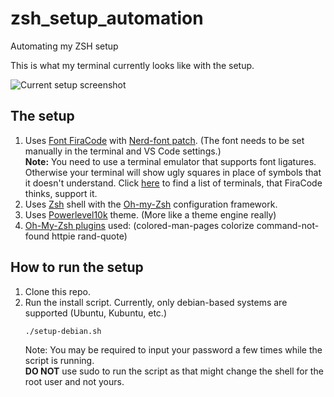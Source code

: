 # zsh_setup_automation
Automating my ZSH setup

This is what my terminal currently looks like with the setup.

![Current setup screenshot](https://user-images.githubusercontent.com/12295171/151579199-85e70180-8d0b-41c1-b920-38533c042ee7.png)

## The setup
1. Uses [Font FiraCode][firacode] with [Nerd-font patch][nerd-font]. (The font needs to be set manually in the terminal and VS Code settings.)  
**Note:** You need to use a terminal emulator that supports font ligatures. Otherwise your terminal will show ugly squares in place of symbols that it doesn't understand. Click [here][firacode-supported-terminals] to find a list of terminals, that FiraCode thinks, support it.
2. Uses [Zsh][zsh] shell with the [Oh-my-Zsh][oh-my-zsh] configuration framework.
3. Uses [Powerlevel10k][p10k] theme. (More like a theme engine really)
4. [Oh-My-Zsh plugins][oh-my-zsh-plugins] used: (colored-man-pages colorize command-not-found httpie rand-quote)

## How to run the setup
1. Clone this repo.
2. Run the install script. Currently, only debian-based systems are supported (Ubuntu, Kubuntu, etc.)
    ```
    ./setup-debian.sh
    ```
    Note: You may be required to input your password a few times while the script is running.  
    **DO NOT** use sudo to run the script as that might change the shell for the root user and not yours.

[firacode]: https://github.com/tonsky/FiraCode
[nerd-font]: https://www.nerdfonts.com
[zsh]: https://opensource.com/article/19/9/getting-started-zsh
[oh-my-zsh]: https://ohmyz.sh
[p10k]: https://github.com/romkatv/powerlevel10k
[oh-my-zsh-plugins]: https://github.com/ohmyzsh/ohmyzsh/wiki/Plugins
[firacode-supported-terminals]: https://github.com/tonsky/FiraCode#terminal-compatibility-list
